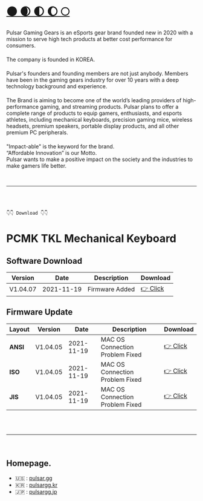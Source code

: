 # [🌑 🌒 🌓 🌔 🌕](https://www.pulsar.gg/pages/about)


Pulsar Gaming Gears is an eSports gear brand founded new in 2020 with a mission to serve high tech products at better cost performance for consumers.  
ㅤ    
The company is founded in KOREA.  
ㅤ  
Pulsar's founders and founding members are not just anybody. Members have been in the gaming gears industry for over 10 years with a deep technology background and experience.  
ㅤ  
The Brand is aiming to become one of the world’s leading providers of high-performance gaming, and streaming products. Pulsar plans to offer a complete range of products to equip gamers, enthusiasts, and esports athletes, including mechanical keyboards, precision gaming mice, wireless headsets, premium speakers, portable display products, and all other premium PC peripherals.  
ㅤ  
"Impact-able" is the keyword for the brand.  
“Affordable Innovation” is our Motto.  
Pulsar wants to make a positive impact on the society and the industries to make gamers life better.  

<br>

---
<br><br>

```
👇👇 Download 👇👇
```


# PCMK TKL Mechanical Keyboard

## Software Download

| Version | Date | Description  | Download |
| -------- | -------- | -------- | ------ |
| V1.04.07 | 2021-11-19     | Firmware Added | [👉 Click](https://aplusxgg.github.io/download/software/pcmk/tkl/V1.04.07/PulsarFusion_Installer_V1.04.07.exe) |

## Firmware Update

| Layout | Version | Date | Description | Download |
| -------- | -------- | -------- | -------- | ------- |
| **ANSI** | V1.04.05 | 2021-11-19 | MAC OS Connection Problem Fixed | [👉 Click](https://cdn.shopify.com/s/files/1/0455/0914/8840/files/GD088CKB_NUC01KBFL_K221CVRGB_V10507.exe?v=1637294713) |
| **ISO** |V1.04.05|2021-11-19|MAC OS Connection Problem Fixed|[👉 Click](https://cdn.shopify.com/s/files/1/0455/0914/8840/files/GD133CKB_NUC01KBFL_K221UKCVRGB_V10503.exe?v=1637294737)|
|**JIS**|V1.04.05|2021-11-19|MAC OS Connection Problem Fixed|[👉 Click](https://cdn.shopify.com/s/files/1/0455/0914/8840/files/GD134CKB_NUC01KBFL_K221JPCVRGB_V10503.exe?v=1637295159)|


<br><br>

---
ㅤ   
## Homepage. 
- 🇺🇸 : [pulsar.gg](https://www.pulsar.gg/)     
- 🇰🇷 : [pulsargg.kr](https://pulsargg.kr/)     
- 🇯🇵 : [pulsargg.jp](https://pulsargg.jp )    
